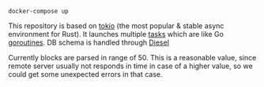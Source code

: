 `docker-compose up`

This repository is based on [tokio](https://tokio.rs) (the most popular & stable async environment for Rust). It launches multiple [tasks](https://tokio.rs/tokio/tutorial/spawning) which are like Go [goroutines](https://tour.golang.org/concurrency/1).
DB schema is handled through [Diesel](https://diesel.rs)

Currently blocks are parsed in range of 50. This is a reasonable value, since remote server usually not responds in time in case of a higher value,
so we could get some unexpected errors in that case.